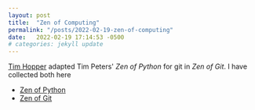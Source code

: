 ```yaml
---
layout: post
title:  "Zen of Computing"
permalink: "/posts/2022-02-19-zen-of-computing"
date:   2022-02-19 17:14:53 -0500
# categories: jekyll update
---
```




<a href = "https://tdhopper.com/">Tim Hopper</a> adapted Tim Peters' <i>Zen of Python</i> for git in <i>Zen of Git</i>.
I have collected both here

<ul>
    <li><a href = "https://www.python.org/dev/peps/pep-0020/">Zen of Python</a></li>
    <li><a href = "https://tdhopper.com/blog/zen-of-git">Zen of Git</a></li>
</ul>


<!-- 
You’ll find this post in your `_posts` directory. Go ahead and edit it and re-build the site to see your changes. You can rebuild the site in many different ways, but the most common way is to run `jekyll serve`, which launches a web server and auto-regenerates your site when a file is updated.

Jekyll requires blog post files to be named according to the following format:

`YEAR-MONTH-DAY-title.MARKUP`

Where `YEAR` is a four-digit number, `MONTH` and `DAY` are both two-digit numbers, and `MARKUP` is the file extension representing the format used in the file. After that, include the necessary front matter. Take a look at the source for this post to get an idea about how it works.

Jekyll also offers powerful support for code snippets:

{% highlight ruby %}
def print_hi(name)
  puts "Hi, #{name}"
end
print_hi('Tom')
#=> prints 'Hi, Tom' to STDOUT.
{% endhighlight %}

Check out the [Jekyll docs][jekyll-docs] for more info on how to get the most out of Jekyll. File all bugs/feature requests at [Jekyll’s GitHub repo][jekyll-gh]. If you have questions, you can ask them on [Jekyll Talk][jekyll-talk].

[jekyll-docs]: https://jekyllrb.com/docs/home
[jekyll-gh]:   https://github.com/jekyll/jekyll
[jekyll-talk]: https://talk.jekyllrb.com/ -->
